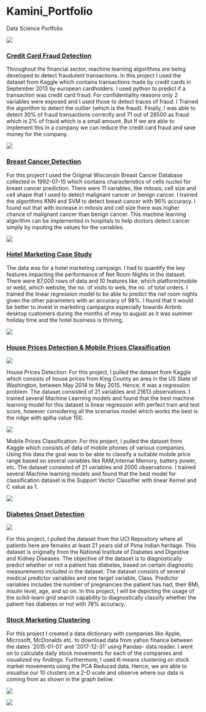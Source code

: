 # Kamini_Portfolio
Data Science Portfolio




![](/images/creditcardfraudhome.jpg)
### [Credit Card Fraud Detection](https://github.com/kaminiravichandran/credit-card-fraud-final)
Throughout the financial sector, machine learning algorithms are being developed to detect fraudulent transactions. In this project I used the dataset from Kaggle which contains transactions made by credit cards in September 2013 by european cardholders. I used python to predict if a transaction was credit card fraud. For confidentiality reasons only 2 variables were exposed and I used those to detect traces of fraud. I Trained the algorithm to detect the outlier (which is the fraud). Finally, I was able to detect 30% of fraud transactions correctly and 71 out of 28500 as fraud which is 2% of fraud which is a small amount. But If we are able to implement this in a company we can reduce the credit card fraud and save money for the company.

![](/images/creditcard2.png)







### [Breast Cancer Detection](https://github.com/kaminiravichandran/Breast-Cancer-Detection)
For this project I used the Original Wisconsin Breast Cancer Database collected in 1992-07-15 which contains characteristics of cells nucleii for breast cancer prediction. There were 11 variables, like mitosis, cell size and cell shape that I used to detect malignant cancer or benign cancer. I trained the algorithms KNN and SVM to detect breast cancer with 96% accuracy. I found out that with increase in mitosis and cell size there was higher chance of malignant cancer than benign cancer. This machine learning algorithm can be implemented in hospitals to help doctors detect cancer simply by inputing the values for the variables.

![](/images/Breastcancer.png)







### [Hotel Marketing Case Study](https://github.com/kaminiravichandran/Hotel-Marketing-Case-Study)
The data was for a hotel marketing campaign. I had to quantify the key features impacting the performance of Net Room Nights in the dataset. There were 87,000 rows of data and 10 features like, which platform(mobile or web), which website, the no. of visits to web, the no. of total orders. I trained the linear regression model to be able to predict the net room nights given the other parameters with an accuracy of 98%. I found that it would be better to invest in marketing campaigns especially towards Airbnb desktop customers during the months of may to august as it was summer holiday time and the hotel business is thriving.

![](/images/hotelmkt.png)







### [House Prices Detection & Mobile Prices Classification](https://github.com/kaminiravichandran/Machine-Learning)

![](/images/houseprices.png)

House Prices Detection: For this project, I pulled the dataset from Kaggle which consists of house prices from King County an area in the US State of Washington, between May 2014 to May 2015. Hence, it was a regression problem. The dataset consisted of 21 variables and 21613 observations. I trained several Machine Learning models and found that the best machine learning model for this dataset is linear regression with perfect train and test score, however considering all the scenarios model which works the best is the ridge with aplha value 150.

![](/images/mob.jpg)

Mobile Prices Classification: For this project, I pulled the dataset from Kaggle which consists of data of mobile phones of various companies. Using this data the goal was to be able to classify a suitable mobile price range based on several variables like RAM,Internal Memory, battery power, etc.  The dataset consisted of 21 variables and 2000 observations. I trained several Machine learning models and found that the best model for classification dataset is the Support Vector Classifier with linear Kernel and C value as 1.

![](/images/mobileprice.png)







### [Diabetes Onset Detection](https://github.com/kaminiravichandran/Diabetes-Onset-Detection)

![](/images/diabetes.jpg)

For this project, I pulled the dataset from the UCI Repository where all patients here are females at least 21 years old of Pima Indian heritage. This dataset is originally from the National Institute of Diabetes and Digestive and Kidney Diseases. The objective of the dataset is to diagnostically predict whether or not a patient has diabetes, based on certain diagnostic measurements included in the dataset. The dataset consists of several medical predictor variables and one target variable, Class. Predictor variables includes the number of pregnancies the patient has had, their BMI, insulin level, age, and so on. In this project, I will be depicting the usage of the scikit-learn grid search capability to diagnostically classify whether the patient has diabetes or not with 78% accuracy.







### [Stock Marketing Clustering](https://github.com/kaminiravichandran/Stock-Market-Clustering)
For this project I created a data dictionary with companies like Apple, Microsoft, McDonalds etc. to download data from yahoo finance between the dates '2015-01-01' and '2017-12-31' using Pandas- data reader. I went on to calculate daily stock movements for each of the companies and visualized my findings. Furthermore, I used K-means clustering on stock market movements using the PCA Reduced data. Hence, we are able to visualise our 10 clusters on a 2-D scale and observe where our data is coming from as shown in the graph below. 

![](/images/stock1.png)

![](/images/stock2.png)

